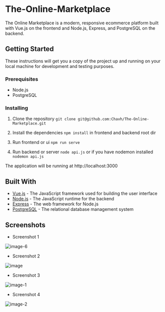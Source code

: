 # The-Online-Marketplace
The Online Marketplace is a modern, responsive ecommerce platform built with Vue.js on the frontend and Node.js, Express, and PostgreSQL on the backend.

## Getting Started

These instructions will get you a copy of the project up and running on your local machine for development and testing purposes.

### Prerequisites

- Node.js
- PostgreSQL

### Installing

1. Clone the repository
```git clone git@github.com:Chavh/The-Online-Marketplace.git```

2. Install the dependencies
 ```npm install``` in frontend and backend root dir

3. Run frontend or ui
 ```npm run serve```
 
4. Run backend or server
 ```node api.js``` 
 or if you have nodemon installed
 ```nodemon api.js```
 
 The application will be running at http://localhost:3000

## Built With

- [Vue.js](https://vuejs.org/) - The JavaScript framework used for building the user interface
- [Node.js](https://nodejs.org/) - The JavaScript runtime for the backend
- [Express](https://expressjs.com/) - The web framework for Node.js
- [PostgreSQL](https://www.postgresql.org/) - The relational database management system

## Screenshots

- Screenshot 1
 <img src="https://i.ibb.co/XFcyys3/image-6.png" alt="image-6" border="0">

- Screenshot 2
 <img src="https://i.ibb.co/h9bRgS1/image.png" alt="image" border="0">

- Screenshot 3
 <img src="https://i.ibb.co/GJc91Np/image-1.png" alt="image-1" border="0">

- Screenshot 4
 <img src="https://i.ibb.co/122gLXp/image-2.png" alt="image-2" border="0">

